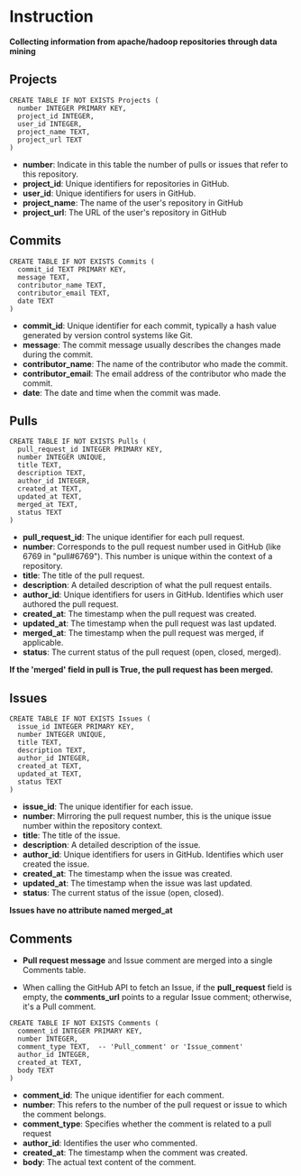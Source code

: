 

# Instruction

**Collecting information from apache/hadoop repositories through data mining**

## Projects

```sqlite
CREATE TABLE IF NOT EXISTS Projects (
  number INTEGER PRIMARY KEY,
  project_id INTEGER,
  user_id INTEGER,
  project_name TEXT,
  project_url TEXT
)
```

- **number**: Indicate in this table the number of pulls or issues that refer to this repository.
- **project_id**: Unique identifiers for repositories in GitHub.
- **user_id**: Unique identifiers for users in GitHub.
- **project_name**: The name of the user's repository in GitHub
- **project_url**: The URL of the user's repository in GitHub

## Commits

```sqlite
CREATE TABLE IF NOT EXISTS Commits (
  commit_id TEXT PRIMARY KEY,
  message TEXT,
  contributor_name TEXT,
  contributor_email TEXT,
  date TEXT
)
```

- **commit_id**: Unique identifier for each commit, typically a hash value generated by version control systems like Git.
- **message**: The commit message usually describes the changes made during the commit.
- **contributor_name**: The name of the contributor who made the commit.
- **contributor_email**: The email address of the contributor who made the commit.
- **date**: The date and time when the commit was made.

## Pulls

```sqlite
CREATE TABLE IF NOT EXISTS Pulls (
  pull_request_id INTEGER PRIMARY KEY,
  number INTEGER UNIQUE,
  title TEXT,
  description TEXT,
  author_id INTEGER,
  created_at TEXT,
  updated_at TEXT,
  merged_at TEXT,
  status TEXT
)
```

- **pull_request_id**: The unique identifier for each pull request.
- **number**: Corresponds to the pull request number used in GitHub (like 6769 in "pull#6769"). This number is unique within the context of a repository.
- **title**: The title of the pull request.
- **description**: A detailed description of what the pull request entails.
- **author_id**: Unique identifiers for users in GitHub. Identifies which user authored the pull request.
- **created_at**: The timestamp when the pull request was created.
- **updated_at**: The timestamp when the pull request was last updated.
- **merged_at**: The timestamp when the pull request was merged, if applicable.
- **status**: The current status of the pull request (open, closed, merged).

**If the 'merged' field in pull is True, the pull request has been merged.**

## Issues

```sqlite
CREATE TABLE IF NOT EXISTS Issues (
  issue_id INTEGER PRIMARY KEY,
  number INTEGER UNIQUE,
  title TEXT,
  description TEXT,
  author_id INTEGER,
  created_at TEXT,
  updated_at TEXT,
  status TEXT
)
```

- **issue_id**: The unique identifier for each issue.
- **number**: Mirroring the pull request number, this is the unique issue number within the repository context.
- **title**: The title of the issue.
- **description**: A detailed description of the issue.
- **author_id**: Unique identifiers for users in GitHub. Identifies which user created the issue.
- **created_at**: The timestamp when the issue was created.
- **updated_at**: The timestamp when the issue was last updated.
- **status**: The current status of the issue (open, closed).

**Issues have no attribute named merged_at**

## Comments

- **Pull request message** and Issue comment are merged into a single Comments table.

- When calling the GitHub API to fetch an Issue, if the **pull_request** field is empty, the **comments_url** points to a regular Issue comment; otherwise, it's a Pull comment.

```sqlite
CREATE TABLE IF NOT EXISTS Comments (
  comment_id INTEGER PRIMARY KEY,
  number INTEGER,
  comment_type TEXT,  -- 'Pull_comment' or 'Issue_comment'
  author_id INTEGER,
  created_at TEXT,
  body TEXT
)
```

- **comment_id**: The unique identifier for each comment.
- **number**: This refers to the number of the pull request or issue to which the comment belongs.
- **comment_type**: Specifies whether the comment is related to a pull request 
- **author_id**: Identifies the user who commented.
- **created_at**: The timestamp when the comment was created.
- **body**: The actual text content of the comment.

